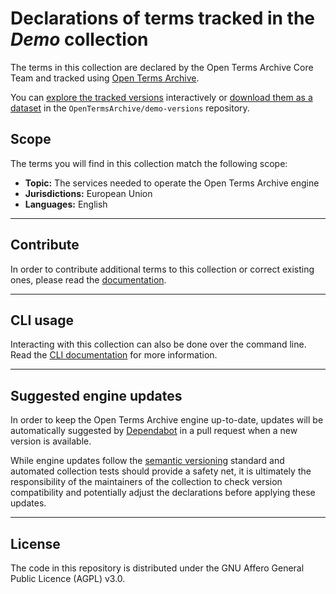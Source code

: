 # Declarations of terms tracked in the *<!-- here goes your collection name -->Demo<!-- until here -->* collection

The terms in this collection are declared by <!-- customize to your context -->the Open Terms Archive Core Team<!-- until here --> and tracked using [Open Terms Archive](https://opentermsarchive.org).

You can [explore the tracked versions](https://github.com/OpenTermsArchive/demo-versions) interactively or [download them as a dataset](https://github.com/OpenTermsArchive/demo-versions/releases) in the `OpenTermsArchive/demo-versions` repository.

## Scope

The terms you will find in this collection match the following scope:

- **Topic:** <!-- customize to your context -->The services needed to operate the Open Terms Archive engine<!-- until here -->
- **Jurisdictions:** <!-- customize to your context -->European Union<!-- until here -->
- **Languages:** <!-- customize to your context -->English<!-- until here -->

- - -

## Contribute

In order to contribute additional terms to this collection or correct existing ones, please read the [documentation](https://docs.opentermsarchive.org/contributing-terms/).

- - -

## CLI usage

Interacting with this collection can also be done over the command line. Read the [CLI documentation](https://docs.opentermsarchive.org/#cli) for more information.

- - -

## Suggested engine updates

In order to keep the Open Terms Archive engine up-to-date, updates will be automatically suggested by [Dependabot](https://github.blog/2020-06-01-keep-all-your-packages-up-to-date-with-dependabot/) in a pull request when a new version is available.

While engine updates follow the [semantic versioning](https://semver.org) standard and automated collection tests should provide a safety net, it is ultimately the responsibility of the maintainers of the collection to check version compatibility and potentially adjust the declarations before applying these updates.

- - - -

## License

The code in this repository is distributed under the GNU Affero General Public Licence (AGPL) v3.0.
